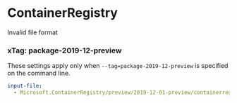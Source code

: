 # ContainerRegistry

Invalid file format


### xTag: package-2019-12-preview

These settings apply only when `--tag=package-2019-12-preview` is specified on the command line.

```yaml $(tag)invalid == 'package-2019-12-preview'
input-file:
  - Microsoft.ContainerRegistry/preview/2019-12-01-preview/containerregistry.json
```
